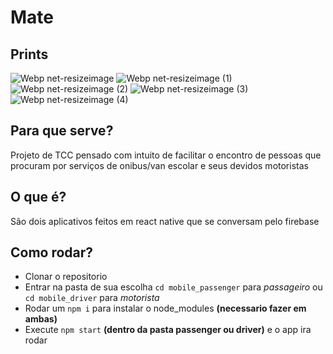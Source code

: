 # Mate

## Prints
![Webp net-resizeimage](https://user-images.githubusercontent.com/39389740/98268329-25bc6f00-1f6b-11eb-915e-4dfe68649d11.png)
![Webp net-resizeimage (1)](https://user-images.githubusercontent.com/39389740/98268325-2523d880-1f6b-11eb-995b-30799cfc5cb1.png)
![Webp net-resizeimage (2)](https://user-images.githubusercontent.com/39389740/98268324-248b4200-1f6b-11eb-8c99-ab356c67206c.png)
![Webp net-resizeimage (3)](https://user-images.githubusercontent.com/39389740/98268320-248b4200-1f6b-11eb-99d3-3a3474877678.png)
![Webp net-resizeimage (4)](https://user-images.githubusercontent.com/39389740/98268318-235a1500-1f6b-11eb-974a-60d89df7cd20.png)

## Para que serve?
Projeto de TCC pensado com intuito de facilitar o encontro de pessoas que procuram por serviços de onibus/van escolar e seus devidos motoristas

## O que é?
São dois aplicativos feitos em react native que se conversam pelo firebase

## Como rodar?
- Clonar o repositorio
- Entrar na pasta de sua escolha `cd mobile_passenger` para *passageiro* ou `cd mobile_driver` para *motorista*
- Rodar um `npm i` para instalar o node_modules **(necessario fazer em ambas)**
- Execute `npm start` **(dentro da pasta passenger ou driver)** e o app ira rodar



